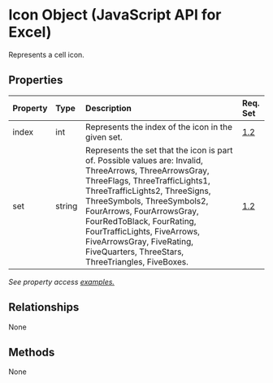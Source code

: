 # Icon Object (JavaScript API for Excel)

Represents a cell icon.

## Properties

| Property	   | Type	|Description| Req. Set|
|:---------------|:--------|:----------|:----|
|index|int|Represents the index of the icon in the given set.|[1.2](../requirement-sets/excel-api-requirement-sets.md)|
|set|string|Represents the set that the icon is part of. Possible values are: Invalid, ThreeArrows, ThreeArrowsGray, ThreeFlags, ThreeTrafficLights1, ThreeTrafficLights2, ThreeSigns, ThreeSymbols, ThreeSymbols2, FourArrows, FourArrowsGray, FourRedToBlack, FourRating, FourTrafficLights, FiveArrows, FiveArrowsGray, FiveRating, FiveQuarters, ThreeStars, ThreeTriangles, FiveBoxes.|[1.2](../requirement-sets/excel-api-requirement-sets.md)|

_See property access [examples.](#property-access-examples)_

## Relationships
None


## Methods
None

